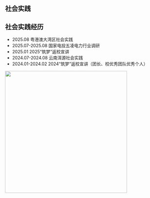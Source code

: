 ## 社会实践

## 社会实践经历
- 2025.08 粤港澳大湾区社会实践
- 2025.07-2025.08 国家电投五凌电力行业调研
- 2025.01 2025“筑梦”返校宣讲
- 2024.07-2024.08 云南洱源社会实践
- 2024.01-2024.02 2024“筑梦”返校宣讲（团长、校优秀团队优秀个人）

<img src="/introduction/markdown/mdimgs/high_school.jpg" style="width: 400px; height: auto;">